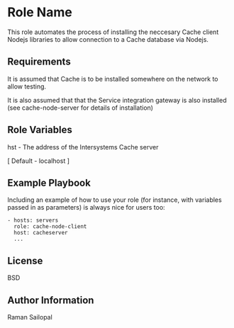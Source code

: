 Role Name
=========

This role automates the process of installing the neccesary Cache client Nodejs libraries to allow connection to a Cache database via Nodejs.

Requirements
------------

It is assumed that Cache is to be installed somewhere on the network to allow testing.

It is also assumed that that the Service integration gateway is also installed (see cache-node-server for details of installation)

Role Variables
--------------

hst - The address of the Intersystems Cache server

[ Default - localhost ]


Example Playbook
----------------

Including an example of how to use your role (for instance, with variables passed in as parameters) is always nice for users too:

    - hosts: servers
      role: cache-node-client
      host: cacheserver 
      ...

License
-------

BSD

Author Information
------------------

Raman Sailopal
